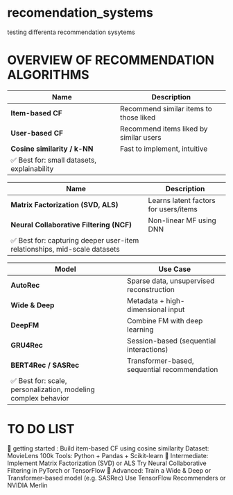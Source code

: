 # recomendation_systems
testing differenta recommendation sysytems

# OVERVIEW OF RECOMMENDATION ALGORITHMS

 | Name                                       | Description                            |
| ------------------------------------------ | -------------------------------------- |
| **Item-based CF**                          | Recommend similar items to those liked |
| **User-based CF**                          | Recommend items liked by similar users |
| **Cosine similarity / k-NN**               | Fast to implement, intuitive           |
| ✅ Best for: small datasets, explainability |                                        |


| Name                                                                     | Description                           |
| ------------------------------------------------------------------------ | ------------------------------------- |
| **Matrix Factorization (SVD, ALS)**                                      | Learns latent factors for users/items |
| **Neural Collaborative Filtering (NCF)**                                 | Non-linear MF using DNN               |
| ✅ Best for: capturing deeper user-item relationships, mid-scale datasets |                                       |



| Model                                                         | Use Case                                     |
| ------------------------------------------------------------- | -------------------------------------------- |
| **AutoRec**                                                   | Sparse data, unsupervised reconstruction     |
| **Wide & Deep**                                               | Metadata + high-dimensional input            |
| **DeepFM**                                                    | Combine FM with deep learning                |
| **GRU4Rec**                                                   | Session-based (sequential interactions)      |
| **BERT4Rec / SASRec**                                         | Transformer-based, sequential recommendation |
| ✅ Best for: scale, personalization, modeling complex behavior |                                              |

# TO DO LIST

🌱 getting started : Build item-based CF using cosine similarity   Dataset: MovieLens 100k     Tools: Python + Pandas + Scikit-learn
🌿 Intermediate:   Implement Matrix Factorization (SVD) or ALS       Try Neural Collaborative Filtering in PyTorch or TensorFlow
🌳 Advanced:  Train a Wide & Deep or Transformer-based model (e.g. SASRec)     Use TensorFlow Recommenders or NVIDIA Merlin
